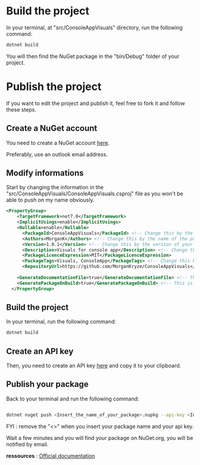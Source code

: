 # Build the project 

In your terminal, at "src/ConsoleAppVisuals" directory, run the following command:

```bash
dotnet build
```

You will then find the NuGet package in the "bin/Debug" folder of your project.

# Publish the project

If you want to edit the project and publish it, feel free to fork it and follow these steps.

## Create a NuGet account

You need to create a NuGet account [here](https://www.nuget.org/users/account/LogOn?returnUrl=%2F).

Preferably, use an outlook email address.

## Modify informations

Start by changing the information in the "src/ConsoleAppVisuals/ConsoleAppVisuals.csproj" file as you won't be able to push on my name obviously.

```xml
<PropertyGroup>
    <TargetFramework>net7.0</TargetFramework>
    <ImplicitUsings>enable</ImplicitUsings>
    <Nullable>enable</Nullable>
      <PackageId>ConsoleAppVisuals</PackageId> <!-- Change this by the name of your package, it must be unique -->
      <Authors>MorganK</Authors> <!-- Change this by the name of the publisher on nuget.org -->
      <Version>1.0.1</Version> <!-- Change this by the version of your package -->
      <Description>Visuals for console app</Description> <!-- Change this by the description of your package -->
      <PackageLicenceExpression>MIT</PackageLicenceExpression>
      <PackageTags>Visuals, ConsoleApp</PackageTags> <!-- Change this by the tags of your package -->
      <RepositoryUrl>https://github.com/MorganKryze/ConsoleAppVisuals</RepositoryUrl> <!-- Change this by the url of your repository on GitHub -->
      
    <GenerateDocumentationFile>true</GenerateDocumentationFile> <!-- This is optional, it will generate a .xml file with the documentation of your package if you put xml comments on your project -->
    <GeneratePackageOnBuild>true</GeneratePackageOnBuild> <!-- This is optional, it will generate a .nupkg file of your package when you build your project automatically without doing a dotnet pack -->
  </PropertyGroup>

```

## Build the project

In your terminal, run the following command:

```bash
dotnet build
```

## Create an API key

Then, you need to create an API key [here](https://www.nuget.org/account/apikeys) and copy it to your clipboard.

## Publish your package

Back to your terminal and run the following command:

```bash

dotnet nuget push <Insert_the_name_of_your_package>.nupkg --api-key <Insert_your_api_key_just_copied> --source https://api.nuget.org/v3/index.json

```

FYI : remove the "<>" when you insert your package name and your api key.

Wait a few minutes and you will find your package on NuGet.org, you will be notified by email.





**ressources** : [Official documentation](https://learn.microsoft.com/nuget/quickstart/create-and-publish-a-package-using-the-dotnet-cli)